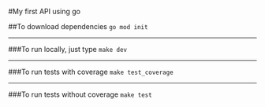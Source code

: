 #My first API using go

##To download dependencies `go mod init`

---

###To run locally, just type `make dev`

---

###To run tests with coverage `make test_coverage`

---

###To run tests without coverage `make test`